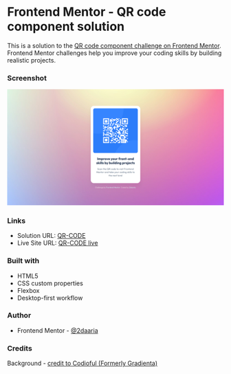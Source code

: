 # Frontend Mentor - QR code component solution

This is a solution to the [QR code component challenge on Frontend Mentor](https://www.frontendmentor.io/challenges/qr-code-component-iux_sIO_H). Frontend Mentor challenges help you improve your coding skills by building realistic projects.

### Screenshot

![](/project-screenshot.png)

### Links

- Solution URL: [QR-CODE](https://github.com/2daaria/qr-code)
- Live Site URL: [QR-CODE live](https://2daaria.github.io/qr-code/)


### Built with

- HTML5
- CSS custom properties
- Flexbox
- Desktop-first workflow

### Author

- Frontend Mentor - [@2daaria](https://www.frontendmentor.io/profile/2daaria)

### Credits

Background - [credit to Codioful (Formerly Gradienta)](https://unsplash.com/photos/purple-and-pink-light-illustration-rKv4HduvzIE)

